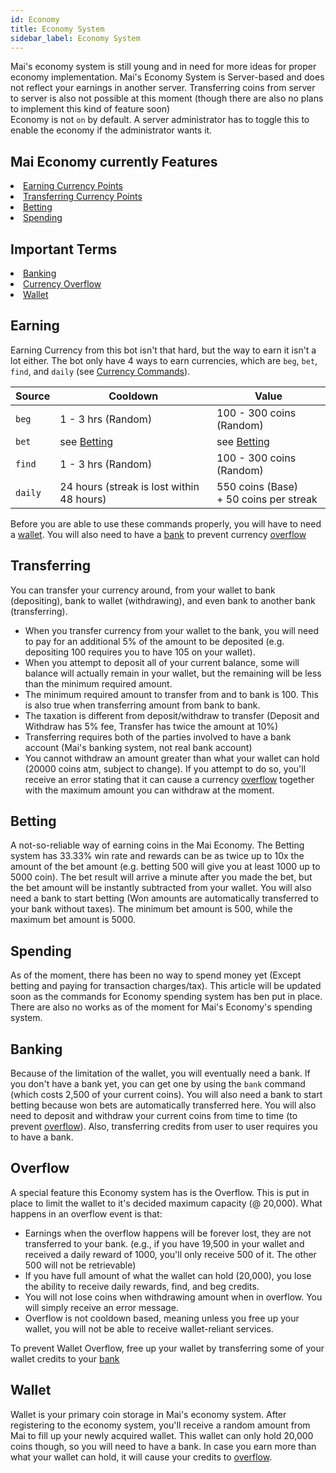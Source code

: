 ```yaml
---
id: Economy
title: Economy System
sidebar_label: Economy System
---
```

Mai's economy system is still young and in need for more ideas for proper economy implementation. Mai's Economy System is Server-based and does not reflect your earnings in another server. Transferring coins from server to server is also not possible at this moment (though there are also no plans to implement this kind of feature soon)<br/>
Economy is not `on` by default. A server administrator has to toggle this to enable the economy if the administrator wants it.

## Mai Economy currently Features
<li><a href="#earning">Earning Currency Points</a></li>
<li><a href="#transferring">Transferring Currency Points</a></li>
<li><a href="#betting">Betting</a></li>
<li><a href="#spending">Spending</a></li>

## Important Terms
<li><a href="#banking">Banking</a></li>
<li><a href="#overflow">Currency Overflow</a></li>
<li><a href="#wallet">Wallet</a></li>

## Earning
Earning Currency from this bot isn't that hard, but the way to earn it isn't a lot either. The bot only have 4 ways to earn currencies, which are `beg`, `bet`, `find`, and `daily` (see <a href="">Currency Commands</a>).<br/>

|  Source  |  Cooldown  |    Value    |
|----------|------------|-------------|
`beg` | 1 - 3 hrs (Random) | 100 - 300 coins (Random) | 
`bet` | see [Betting](#betting) | see [Betting](#betting) | 
`find`| 1 - 3 hrs (Random) | 100 - 300 coins (Random) | 
`daily` | 24 hours (streak is lost within 48 hours) | 550 coins (Base) <br/> + 50 coins per streak |

Before you are able to use these commands properly, you will have to need a <a href="wallet">wallet</a>. You will also need to have a <a href="banking">bank</a> to prevent currency <a href="overflow">overflow</a>
## Transferring
You can transfer your currency around, from your wallet to bank (depositing), bank to wallet (withdrawing), and even bank to another bank (transferring).
- When you transfer currency from your wallet to the bank, you will need to pay for an additional 5% of the amount to be deposited (e.g. depositing 100 requires you to have 105 on your wallet).
- When you attempt to deposit all of your current balance, some will balance will actually remain in your wallet, but the remaining will be less than the minimum required amount.
- The minimum required amount to transfer from and to bank is 100. This is also true when transferring amount from bank to bank.
- The taxation is different from deposit/withdraw to transfer (Deposit and Withdraw has 5% fee, Transfer has twice the amount at 10%)
- Transferring requires both of the parties involved to have a bank account (Mai's banking system, not real bank account)
- You cannot withdraw an amount greater than what your wallet can hold (20000 coins atm, subject to change). If you attempt to do so, you'll receive an error stating that it can cause a currency [overflow](#overflow) together with the maximum amount you can withdraw at the moment.
## Betting
A not-so-reliable way of earning coins in the Mai Economy. The Betting system has 33.33% win rate and rewards can be as twice up to 10x the amount of the bet amount (e.g. betting 500 will give you at least 1000 up to 5000 coin). The bet result will arrive a minute after you made the bet, but the bet amount will be instantly subtracted from your wallet. You will also need a bank to start betting (Won amounts are automatically transferred to your bank without taxes). The minimum bet amount is 500, while the maximum bet amount is 5000.
## Spending
As of the moment, there has been no way to spend money yet (Except betting and paying for transaction charges/tax). This article will be updated soon as the commands for Economy spending system has ben put in place. There are also no works as of the moment for Mai's Economy's spending system.
## Banking
Because of the limitation of the wallet, you will eventually need a bank. If you don't have a bank yet, you can get one by using the `bank` command (which costs 2,500 of your current coins). You will also need a bank to start betting because won bets are automatically transferred here. You will also need to deposit and withdraw your current coins from time to time (to prevent <a href="#overflow">overflow</a>). Also, transferring credits from user to user requires you to have a bank.
## Overflow
A special feature this Economy system has is the Overflow. This is put in place to limit the wallet to it's decided maximum capacity (@ 20,000). What happens in an overflow event is that:
- Earnings when the overflow happens will be forever lost, they are not transferred to your bank. (e.g., if you have 19,500 in your wallet and received a daily reward of 1000, you'll only receive 500 of it. The other 500 will not be retrievable)
- If you have full amount of what the wallet can hold (20,000), you lose the ability to receive daily rewards, find, and beg credits.
- You will not lose coins when withdrawing amount when in overflow. You will simply receive an error message.
- Overflow is not cooldown based, meaning unless you free up your wallet, you will not be able to receive wallet-reliant services.<br/>

To prevent Wallet Overflow, free up your wallet by transferring some of your wallet credits to your <a href="#banking">bank</a>
## Wallet
Wallet is your primary coin storage in Mai's economy system. After registering to the economy system, you'll receive a random amount from Mai to fill up your newly acquired wallet. This wallet can only hold 20,000 coins though, so you will need to have a bank. In case you earn more than what your wallet can hold, it will cause your credits to [overflow](#overflow).
